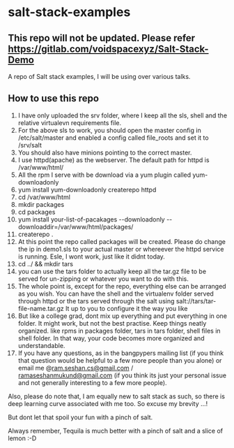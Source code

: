 # salt-stack-examples
## This repo will not be updated. Please refer https://gitlab.com/voidspacexyz/Salt-Stack-Demo

A repo of Salt stack examples, I will be using over various talks.

## How to use this repo

1. I have only uploaded the srv folder, where I keep all the sls, shell and the relative virtualevn requirements file.
2. For the above sls to work, you should open the master config in /etc/salt/master and enabled a config called file_roots and set it to /srv/salt
3. You should also have minions pointing to the correct master.
4. I use httpd(apache) as the webserver. The default path for httpd is /var/www/html/
5. All the rpm I serve with be download via a yum plugin called yum-downloadonly
6. yum install yum-downloadonly createrepo httpd
7. cd /var/www/html
8. mkdir packages
9. cd packages
10. yum install your-list-of-pacakages --downloadonly --downloaddir=/var/www/html/packages/
11. createrepo .
12. At this point the repo called packages will be created. Please do change the ip in demo1.sls to your actual master or whereever the httpd service is running. Esle, I wont work, just like it didnt today.
13. cd ../ && mkdir tars
14. you can use the tars folder to actually keep all the tar.gz file to be served for un-zipping or whatever you want to do with this.
15. The whole point is, except for the repo, everything else can be arranged as you wish. You can have the shell and the virtualenv folder served through httpd or the tars served through the salt using salt://tars/tar-file-name.tar.gz It up to you to configure it the way you like
16. But like a college grad, dont mix up everything and put everything in one folder. It might work, but not the best practise. Keep things neatly organized. like rpms in packages folder, tars in tars folder, shell files in shell folder. In that way, your code becomes more organized and understandable.
17. If you have any questions, as in the bangpypers mailing list (if you think that question would be helpful to a few more people than you alone) or email me @ram.seshan.cs@gmail.com / ramaseshanmukund@gmail.com (if you think its just your personal issue and not generally interesting to a few more people).

Also, please do note that, I am equally new to salt stack as such, so there is deep learning curve associated with me too. So excuse my brevity ...!

But dont let that spoil your fun with a pinch of salt.

Always remember, Tequila is much better with a pinch of salt and a slice of lemon :-D
